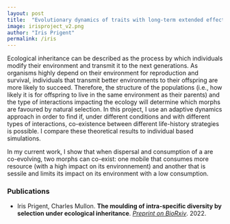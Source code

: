 ```yaml
---
layout: post
title:  "Evolutionary dynamics of traits with long-term extended effects"
image: irisproject_v2.png
author: "Iris Prigent"
permalink: /iris
---
```


Ecological inheritance can be described as the process by which individuals modify their environment and transmit it to the next generations. As organisms highly depend on their environment for reproduction and survival, individuals that transmit better environments to their offspring are more likely to succeed. Therefore, the structure of the populations (i.e., how likely it is for offspring to live in the same environment as their parents) and the type of interactions impacting the ecology will determine which morphs are favoured by natural selection. In this project, I use an adaptive dynamics approach in order to find if, under different conditions and with different types of interactions, co-existence between different life-history strategies is possible. I compare these theoretical results to individual based simulations.

In my current work, I show that when dispersal and consumption of a  are co-evolving, two morphs can co-exist: one mobile that consumes more resource (with a high impact on its environnement) and another that is sessile and limits its impact on its environment with a low consumption.

### Publications

* Iris Prigent, Charles Mullon. **The moulding of intra-specific diversity by selection under ecological inheritance**. *[Preprint on BioRxiv](https://www.biorxiv.org/content/10.1101/2022.12.26.521924v1)*. 2022.
